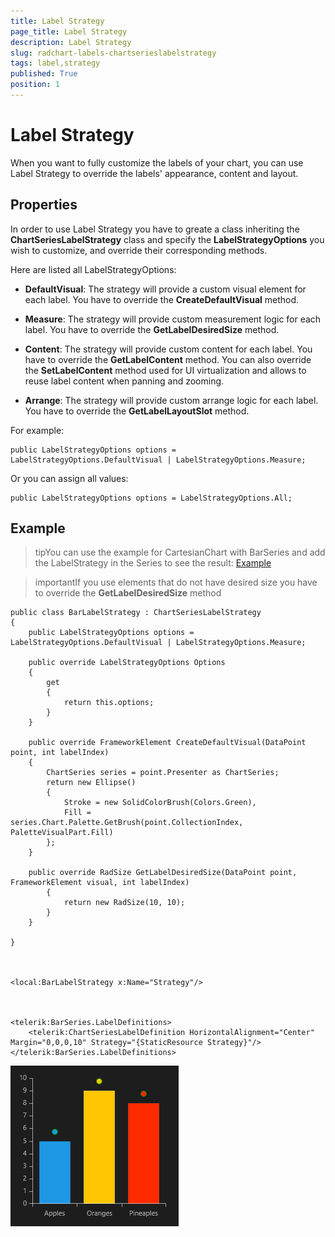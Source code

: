 ```yaml
---
title: Label Strategy
page_title: Label Strategy
description: Label Strategy
slug: radchart-labels-chartserieslabelstrategy
tags: label,strategy
published: True
position: 1
---
```


# Label Strategy



When you want to fully customize the labels of your chart, you can use Label Strategy to override the labels' appearance, content and layout.


## Properties

In order to use Label Strategy you have to greate a class inheriting the **ChartSeriesLabelStrategy**
class and specify the **LabelStrategyOptions** you wish to customize, and override their corresponding methods.


Here are listed all LabelStrategyOptions:


* **DefaultVisual**: The strategy will provide a custom visual element for each label. You have to override the **CreateDefaultVisual** method.


* **Measure**: The strategy will provide custom measurement logic for each label. You have to override the **GetLabelDesiredSize** method.


* **Content**: The strategy will provide custom content for each label. You have to override the **GetLabelContent** method. You can also override the **SetLabelContent** method used for UI virtualization and allows to reuse label content when panning and zooming.


* **Arrange**: The strategy will provide custom arrange logic for each label. You have to override the **GetLabelLayoutSlot** method.


For example:

	public LabelStrategyOptions options = LabelStrategyOptions.DefaultVisual | LabelStrategyOptions.Measure;



Or you can assign all values:

	public LabelStrategyOptions options = LabelStrategyOptions.All;



## Example

>tipYou can use the example for CartesianChart with BarSeries and add the LabelStrategy in the Series to see the result: [Example](74714019-86ba-4a69-8944-4de7eeea2536#CartesianBarSeriesExample)

>importantIf you use elements that do not have desired size you have to override the **GetLabelDesiredSize** method

	
	public class BarLabelStrategy : ChartSeriesLabelStrategy
	{
		public LabelStrategyOptions options = LabelStrategyOptions.DefaultVisual | LabelStrategyOptions.Measure;
		
		public override LabelStrategyOptions Options
		{
			get
			{
				return this.options;
			}
		}
		
		public override FrameworkElement CreateDefaultVisual(DataPoint point, int labelIndex)
		{
			ChartSeries series = point.Presenter as ChartSeries;
			return new Ellipse()
			{
				Stroke = new SolidColorBrush(Colors.Green),
				Fill = series.Chart.Palette.GetBrush(point.CollectionIndex, PaletteVisualPart.Fill)
			};
		}
		
		public override RadSize GetLabelDesiredSize(DataPoint point, FrameworkElement visual, int labelIndex)
			{
				return new RadSize(10, 10);
			}
		}
	
	}


 
	<local:BarLabelStrategy x:Name="Strategy"/> 


 
	<telerik:BarSeries.LabelDefinitions>
		<telerik:ChartSeriesLabelDefinition HorizontalAlignment="Center" Margin="0,0,0,10" Strategy="{StaticResource Strategy}"/>
	</telerik:BarSeries.LabelDefinitions>


![Chart Label Strategy Option](images/chartlabelstrategyoption.png)
